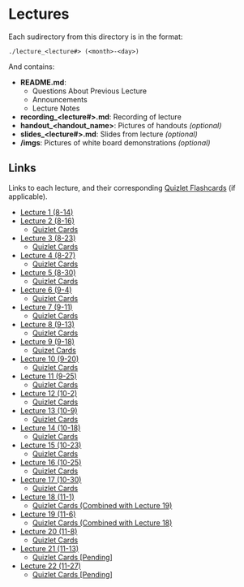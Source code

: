 # Lectures 
Each sudirectory from this directory is in the format:

`./lecture_<lecture#> (<month>-<day>)`

And contains:
- **README.md**:
    - Questions About Previous Lecture
    - Announcements
    - Lecture Notes
- **recording_<lecture#>.md**: Recording of lecture
- **handout_<handout_name>**: Pictures of handouts *(optional)*
- **slides_<lecture#>.md**: Slides from lecture *(optional)*
- **/imgs**: Pictures of white board demonstrations *(optional)*

## Links
Links to each lecture, and their corresponding [Quizlet Flashcards](https://quizlet.com/evan_a__bonsignori/folders/operating-systems) (if applicable).
- [Lecture 1 (8-14)](./lecture_1%20(8-14))
- [Lecture 2 (8-16)](./lecture_2%20(8-16))
    - [Quizlet Cards](https://quizlet.com/_53iowl)
- [Lecture 3 (8-23)](./lecture_3%20(8-23))
    - [Quizlet Cards](https://quizlet.com/_547ixj)
- [Lecture 4 (8-27)](./lecture_4%20(8-28))
    - [Quizlet Cards](https://quizlet.com/_5529t5)
- [Lecture 5 (8-30)](./lecture_5%20(8-30))
    - [Quizlet Cards](https://quizlet.com/_5563ph)
- [Lecture 6 (9-4)](./lecture_6%20(9-4)) 
    - [Quizlet Cards](https://quizlet.com/_55tigk)
- [Lecture 7 (9-11)](./lecture_7%20(9-11))
    - [Quizlet Cards](https://quizlet.com/_5aqlvn)
- [Lecture 8 (9-13)](./lecture_8%20(9-13))
    - [Quizlet Cards](https://quizlet.com/_5b3o91)
- [Lecture 9 (9-18)](./lecture_9%20(9-18))
    - [Quizet Cards](https://quizlet.com/_5bantr)
- [Lecture 10 (9-20)](./lecture_10%20(9-20))
    - [Quizlet Cards](https://quizlet.com/_5bb17d)
- [Lecture 11 (9-25)](./lecture_11%20(9-25))
    - [Quizlet Cards](https://quizlet.com/_5be3mx)
- [Lecture 12 (10-2)](./lecture_12%20(10-2))
    - [Quizlet Cards](https://quizlet.com/_5cmk4i)
- [Lecture 13 (10-9)](./lecture_13%20(10-9))
    - [Quizlet Cards](https://quizlet.com/_5m7lb5)
- [Lecture 14 (10-18)](./lecture_14%20(10-18))
    - [Quizlet Cards](https://quizlet.com/_5ml25r)
- [Lecture 15 (10-23)](./lecture_15%20(10-23))
    - [Quizlet Cards](https://quizlet.com/_5ml4i0)
- [Lecture 16 (10-25)](./lecture_16%20(10-25))
    - [Quizlet Cards](https://quizlet.com/_5ml5v1)
- [Lecture 17 (10-30)](./lecture_17%20(10-30))
    - [Quizlet Cards](https://quizlet.com/_5mqurc)
- [Lecture 18 (11-1)](./lecture_18%20(11-1))
    - [Quizlet Cards (Combined with Lecture 19)](https://quizlet.com/_5mr3vc)
- [Lecture 19 (11-6)](./lecture_19%20(11-6))
    - [Quizlet Cards (Combined with Lecture 18)](https://quizlet.com/_5mr3vc)
- [Lecture 20 (11-8)](./lecture_20%20(11-8))
    - [Quizlet Cards](https://quizlet.com/_5mu2j1)
- [Lecture 21 (11-13)](./lecture_21%20(11-13))
    - [Quizlet Cards [Pending]]()
- [Lecture 22 (11-27)](./lecture_22%20(11-27))
    - [Quizlet Cards [Pending]]()